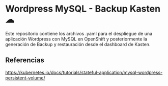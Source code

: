 # Wordpress MySQL - Backup Kasten ☁
Este repositorio contiene los archivos .yaml para el despliegue de una aplicación Wordpress con MySQL en OpenShift y posteriormente la generación de Backup y restauración desde el dashboard de Kasten.
<br />

## Referencias
https://kubernetes.io/docs/tutorials/stateful-application/mysql-wordpress-persistent-volume/
